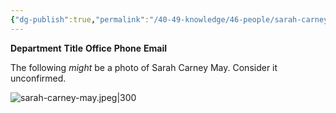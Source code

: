 ```yaml
---
{"dg-publish":true,"permalink":"/40-49-knowledge/46-people/sarah-carney-may/","title":"Assistant to the Dean","updated":"2025-04-25T07:53:32-07:00"}
---
```


**Department** 
**Title** 
**Office** 
**Phone** 
**Email** 

The following *might* be a photo of Sarah Carney May. Consider it unconfirmed.

![sarah-carney-may.jpeg|300](/img/user/90-99%20Meta/95%20Attachments/sarah-carney-may.jpeg)